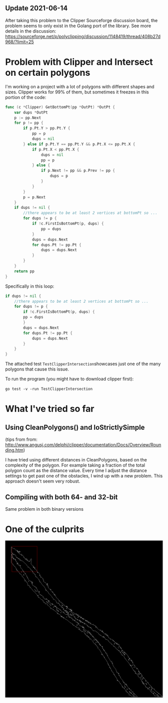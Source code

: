 ## Update 2021-06-14
After taking this problem to the Clipper Sourceforge discussion board, the problem seems to only exist in the Golang port of the library. See more details in the discussion: https://sourceforge.net/p/polyclipping/discussion/1148419/thread/408b27d968/?limit=25

# Problem with Clipper and Intersect on certain polygons

I'm working on a project with a lot of polygons with different shapes and sizes. Clipper works for 99% of them, but 
sometimes it freezes in this portion of the code:

```go
func (c *Clipper) GetBottomPt(pp *OutPt) *OutPt {
	var dups *OutPt
	p := pp.Next
	for p != pp {
		if p.Pt.Y > pp.Pt.Y {
			pp = p
			dups = nil
		} else if p.Pt.Y == pp.Pt.Y && p.Pt.X <= pp.Pt.X {
			if p.Pt.X < pp.Pt.X {
				dups = nil
				pp = p
			} else {
				if p.Next != pp && p.Prev != pp {
					dups = p
				}
			}
		}
		p = p.Next
	}
	if dups != nil {
		//there appears to be at least 2 vertices at bottomPt so ...
		for dups != p {
			if !c.FirstIsBottomPt(p, dups) {
				pp = dups
			}
			dups = dups.Next
			for dups.Pt != pp.Pt {
				dups = dups.Next
			}
		}
	}
	return pp
}
```

Specifically in this loop:

```go
if dups != nil {
    //there appears to be at least 2 vertices at bottomPt so ...
    for dups != p {
        if !c.FirstIsBottomPt(p, dups) {
        pp = dups
        }
        dups = dups.Next
        for dups.Pt != pp.Pt {
            dups = dups.Next
        }
    }
}
```

The attached test `TestClipperIntersection`showcases just one of the many polygons that cause this issue.

To run the program (you might have to download clipper first):

`go test -v -run TestClipperIntersection`

# What I've tried so far

## Using CleanPolygons() and IoStrictlySimple
(tips from from: http://www.angusj.com/delphi/clipper/documentation/Docs/Overview/Rounding.htm)

I have tried using different distances in CleanPolygons, based on the complexity of the polygon. For example taking a fraction of the 
total polygon count as the distance value.
Every time I adjust the distance settings to get past one of the obstacles, I wind up with a new problem.
This approach doesn't seem very robust.

## Compiling with both 64- and 32-bit
Same problem in both binary versions

# One of the culprits
![alt text](clipper_test.png)
